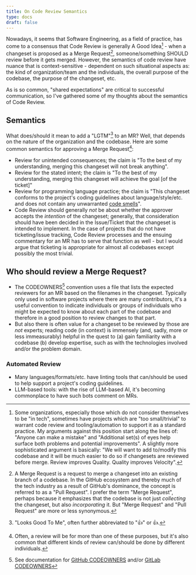 ```yaml
---
title: On Code Review Semantics
type: docs
draft: false
---
```


Nowadays, it seems that Software Engineering, as a field of practice, has come to a consensus that Code Review is generally A Good Idea[^objection] - when a changeset is proposed as a Merge Request[^MR], someone/something SHOULD review before it gets merged. However, the semantics of code review have nuance that is context-sensitive - dependent on such situational aspects as: the kind of organization/team and the individuals, the overall purpose of the codebase, the purpose of the changeset, etc.

As is so common, "shared expectations" are critical to successful communication, so I've gathered some of my thoughts about the semantics of Code Review.

## Semantics

What does/should it mean to add a "LGTM"[^lgtm] to an MR? Well, that depends on the nature of the organization and the codebase. Here are some common semantics for approving a Merge Request[^multiple_reviews]:

* Review for unintended consequences; the claim is "To the best of my understanding, merging this changeset will not break anything".
* Review for the stated intent; the claim is "To the best of my understanding, merging this changeset will achieve the goal [of the ticket]"
* Review for programming language practice; the claim is "This changeset conforms to the project's coding guidelines about language/style/etc. and does not contain any unwarranted [code smells](../../glossary/#programming)".
* Code Review should generally _not_ be about whether the approver accepts the _intention_ of the changeset; generally, that consideration should have been decided in the Issue/Ticket that the changeset is intended to implement. In the case of projects that do not have ticketing/issue tracking, Code Review processes and the ensuing commentary for an MR has to serve that function as well - but I would argue that ticketing is appropriate for almost all codebases except possibly the most trivial.

[^multiple_reviews]: Often, a review will be for more than one of these purposes, but it's also common that different kinds of review can/should be done by different individuals.

## Who should review a Merge Request?

* The CODEOWNERS[^codeowners] convention uses a file that lists the expected reviewers for an MR based on the filenames in the changeset. Typically only used in software projects where there are many contributors, it's a useful convention to indicate individuals or groups of individuals who might be expected to know about each part of the codebase and therefore in a good position to review changes to that part.
* But also there is often value for a changeset to be reviewed by those are _not_ experts; reading code (in context) is immensely (and, sadly, more or less immeasurably) helpful in the quest to (a) gain familiarity with a codebase (b) develop expertise, such as with the technologies involved and/or the problem domain.

### Automated Review

* Many languages/formats/etc. have linting tools that can/should be used to help support a project's coding guidelines.
* LLM-based tools: with the rise of LLM-based AI, it's becoming commonplace to have such bots comment on MRs.

[^codeowners]: See documentation for [GitHub CODEOWNERS](https://docs.github.com/en/repositories/managing-your-repositorys-settings-and-features/customizing-your-repository/about-code-owners) and/or [GitLab CODEOWNERS](https://docs.gitlab.com/user/project/codeowners/)

[^objection]: Some organizations, especially those which do not consider themselves to be "in tech", sometimes have projects which are "too small/trivial" to warrant code review and tooling/automation to support it as a standard practice. My arguments against this position start along the lines of: "Anyone can make a mistake" and "Additional set(s) of eyes help surface both problems and potential improvements". A slightly more sophisticated argument is basically: "We will want to add to/modify this codebase and it will be much easier to do so if changesets are reviewed before merge. Review improves Quality. Quality improves Velocity".


[^MR]: A Merge Request is a request to merge a changeset into an existing branch of a codebase. In the GitHub ecosystem and thereby much of the tech industry as a result of GitHub's dominance, the concept is referred to as a "Pull Request". I prefer the term "Merge Request", perhaps because it emphasizes that the codebase is not just _collecting_ the changeset, but also _incorporating_ it. But "Merge Request" and "Pull Request" are more or less synonymous.
[^lgtm]: "Looks Good To Me", often further abbreviated to ":+1:" or 👍.
